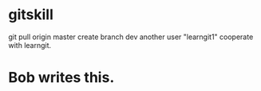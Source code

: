 # gitskill
git pull origin master
create branch dev
another user "learngit1" cooperate with learngit.
# Bob writes this.
